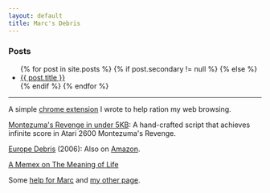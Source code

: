 ```yaml
---
layout: default
title: Marc's Debris
---
```


### Posts

<ul> {% for post in site.posts %}
{% if post.secondary != null %}
{% else %}
<li>
<a href="{{ post.url }}">{{ post.title }}</a>
</li>
{% endif %}
{% endfor %} </ul>

***

A simple [chrome extension](https://chrome.google.com/webstore/detail/hnmgemoihkmeokbbnfjackbolifealma?utm_source=chrome-app-launcher-info-dialog) I wrote to help ration my web browsing.

[Montezuma's Revenge in under 5KB](montezuma): A hand-crafted script that achieves infinite score in Atari 2600 Montezuma's Revenge.

[Europe Debris](./debris/europe.pdf) (2006): Also on [Amazon](http://www.amazon.com/EUROPE-DEBRIS-Epic-Gabe-Europe/dp/0557033764).

[A Memex on The Meaning of Life](./debris/meaning.pdf)

Some [help for Marc](marchelp) and [my other page](index).
